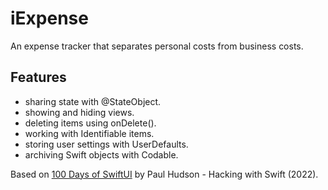 # iExpense

An expense tracker that separates personal costs from business costs.

<!-- <p align="center">
    <img src="screenshot.png" style="width:528px;max-width:100%;">
</p> -->

## Features

- sharing state with @StateObject.
- showing and hiding views.
- deleting items using onDelete().
- working with Identifiable items.
- storing user settings with UserDefaults.
- archiving Swift objects with Codable.

Based on [100 Days of SwiftUI](https://www.hackingwithswift.com/100/swiftui) by Paul Hudson - Hacking with Swift (2022).
